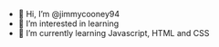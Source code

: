 - 👋 Hi, I’m @jimmycooney94
- 👀 I’m interested in learning
- 🌱 I’m currently learning Javascript, HTML and CSS

<!---
jimmycooney94/jimmycooney94 is a ✨ special ✨ repository because its `README.md` (this file) appears on your GitHub profile.
You can click the Preview link to take a look at your changes.
--->
